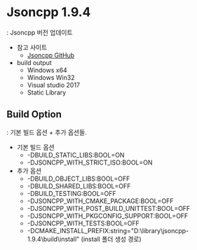# Jsoncpp 1.9.4
: Jsoncpp 버전 업데이트

* 참고 사이트
    * [Jsoncpp GitHub](https://github.com/open-source-parsers/jsoncpp) 
* build output
    * Windows x64
    * Windows Win32
    * Visual studio 2017
    * Static Library

## Build Option
: 기본 빌드 옵션 + 추가 옵션들.

* 기본 빌드 옵션
    * -DBUILD_STATIC_LIBS:BOOL=ON
    * -DJSONCPP_WITH_STRICT_ISO:BOOL=ON
* 추가 옵션
    * -DBUILD_OBJECT_LIBS:BOOL=OFF
    * -DBUILD_SHARED_LIBS:BOOL=OFF
    * -DBUILD_TESTING:BOOL=OFF
    * -DJSONCPP_WITH_CMAKE_PACKAGE:BOOL=OFF
    * -DJSONCPP_WITH_POST_BUILD_UNITTEST:BOOL=OFF
    * -DJSONCPP_WITH_PKGCONFIG_SUPPORT:BOOL=OFF
    * -DJSONCPP_WITH_TESTS:BOOL=OFF
    * -DCMAKE_INSTALL_PREFIX:string="D:\library\jsoncpp-1.9.4\build\install" (install 폴더 생성 경로)